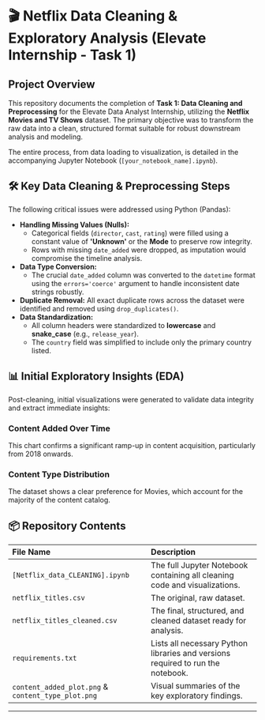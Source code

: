 # 🎬 Netflix Data Cleaning & Exploratory Analysis (Elevate Internship - Task 1)

## Project Overview

This repository documents the completion of **Task 1: Data Cleaning and Preprocessing** for the Elevate Data Analyst Internship, utilizing the **Netflix Movies and TV Shows** dataset. The primary objective was to transform the raw data into a clean, structured format suitable for robust downstream analysis and modeling.

The entire process, from data loading to visualization, is detailed in the accompanying Jupyter Notebook (`[your_notebook_name].ipynb`).

## 🛠️ Key Data Cleaning & Preprocessing Steps

The following critical issues were addressed using Python (Pandas):

* **Handling Missing Values (Nulls):**
    * Categorical fields (`director`, `cast`, `rating`) were filled using a constant value of **'Unknown'** or the **Mode** to preserve row integrity.
    * Rows with missing `date_added` were dropped, as imputation would compromise the timeline analysis.
* **Data Type Conversion:**
    * The crucial `date_added` column was converted to the `datetime` format using the `errors='coerce'` argument to handle inconsistent date strings robustly.
* **Duplicate Removal:** All exact duplicate rows across the dataset were identified and removed using `drop_duplicates()`.
* **Data Standardization:**
    * All column headers were standardized to **lowercase** and **snake_case** (e.g., `release_year`).
    * The `country` field was simplified to include only the primary country listed.

## 📊 Initial Exploratory Insights (EDA)

Post-cleaning, initial visualizations were generated to validate data integrity and extract immediate insights:

### Content Added Over Time

This chart confirms a significant ramp-up in content acquisition, particularly from 2018 onwards.



### Content Type Distribution

The dataset shows a clear preference for Movies, which account for the majority of the content catalog.



## 📦 Repository Contents

| File Name | Description |
| :--- | :--- |
| `[Netflix_data_CLEANING].ipynb` | The full Jupyter Notebook containing all cleaning code and visualizations. |
| `netflix_titles.csv` | The original, raw dataset. |
| `netflix_titles_cleaned.csv` | The final, structured, and cleaned dataset ready for analysis. |
| `requirements.txt` | Lists all necessary Python libraries and versions required to run the notebook. |
| `content_added_plot.png` & `content_type_plot.png` | Visual summaries of the key exploratory findings. |

***
